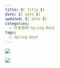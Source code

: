 ```yaml
---
title: {{ title }}
date: {{ date }}
updated: {{ date }}
categories:
  - 开发框架-Spring Boot
tags: 
  - Spring Boot
---
```


![](/images/spring-boot-logo.png)

<!-- more -->

[![](/images/flea-framework.png)](https://github.com/Huazie/flea-framework)
